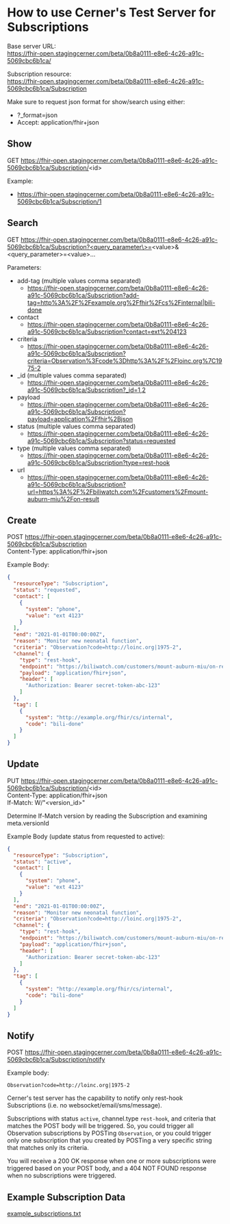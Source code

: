 # How to use Cerner's Test Server for Subscriptions

Base server URL:  
https://fhir-open.stagingcerner.com/beta/0b8a0111-e8e6-4c26-a91c-5069cbc6b1ca/

Subscription resource:  
https://fhir-open.stagingcerner.com/beta/0b8a0111-e8e6-4c26-a91c-5069cbc6b1ca/Subscription

Make sure to request json format for show/search using either:
* ?_format=json
* Accept: application/fhir+json

## Show

GET https://fhir-open.stagingcerner.com/beta/0b8a0111-e8e6-4c26-a91c-5069cbc6b1ca/Subscription/<id\>

Example:
* https://fhir-open.stagingcerner.com/beta/0b8a0111-e8e6-4c26-a91c-5069cbc6b1ca/Subscription/1

## Search

GET https://fhir-open.stagingcerner.com/beta/0b8a0111-e8e6-4c26-a91c-5069cbc6b1ca/Subscription?<query_parameter\>=<value\>&<query_parameter\>=<value\>...

Parameters:
* add-tag (multiple values comma separated)
  * https://fhir-open.stagingcerner.com/beta/0b8a0111-e8e6-4c26-a91c-5069cbc6b1ca/Subscription?add-tag=http%3A%2F%2Fexample.org%2Ffhir%2Fcs%2Finternal|bili-done
* contact
  * https://fhir-open.stagingcerner.com/beta/0b8a0111-e8e6-4c26-a91c-5069cbc6b1ca/Subscription?contact=ext%204123
* criteria
  * https://fhir-open.stagingcerner.com/beta/0b8a0111-e8e6-4c26-a91c-5069cbc6b1ca/Subscription?criteria=Observation%3Fcode%3Dhttp%3A%2F%2Floinc.org%7C1975-2
* _id (multiple values comma separated)
  * https://fhir-open.stagingcerner.com/beta/0b8a0111-e8e6-4c26-a91c-5069cbc6b1ca/Subscription?_id=1,2
* payload
  * https://fhir-open.stagingcerner.com/beta/0b8a0111-e8e6-4c26-a91c-5069cbc6b1ca/Subscription?payload=application%2Ffhir%2Bjson
* status (multiple values comma separated)
  * https://fhir-open.stagingcerner.com/beta/0b8a0111-e8e6-4c26-a91c-5069cbc6b1ca/Subscription?status=requested
* type (multiple values comma separated)
  * https://fhir-open.stagingcerner.com/beta/0b8a0111-e8e6-4c26-a91c-5069cbc6b1ca/Subscription?type=rest-hook
* url
  * https://fhir-open.stagingcerner.com/beta/0b8a0111-e8e6-4c26-a91c-5069cbc6b1ca/Subscription?url=https%3A%2F%2Fbiliwatch.com%2Fcustomers%2Fmount-auburn-miu%2Fon-result

## Create

POST https://fhir-open.stagingcerner.com/beta/0b8a0111-e8e6-4c26-a91c-5069cbc6b1ca/Subscription  
Content-Type: application/fhir+json

Example Body:
```json
{
  "resourceType": "Subscription",
  "status": "requested",
  "contact": [
    {
      "system": "phone",
      "value": "ext 4123"
    }
  ],
  "end": "2021-01-01T00:00:00Z",
  "reason": "Monitor new neonatal function",
  "criteria": "Observation?code=http://loinc.org|1975-2",
  "channel": {
    "type": "rest-hook",
    "endpoint": "https://biliwatch.com/customers/mount-auburn-miu/on-result",
    "payload": "application/fhir+json",
    "header": [
      "Authorization: Bearer secret-token-abc-123"
    ]
  },
  "tag": [
    {
      "system": "http://example.org/fhir/cs/internal",
      "code": "bili-done"
    }
  ]
}
```

## Update

PUT https://fhir-open.stagingcerner.com/beta/0b8a0111-e8e6-4c26-a91c-5069cbc6b1ca/Subscription/<id\>  
Content-Type: application/fhir+json  
If-Match: W/"<version_id\>"

Determine If-Match version by reading the Subscription and examining meta.versionId

Example Body (update status from requested to active):
```json
{
  "resourceType": "Subscription",
  "status": "active",
  "contact": [
    {
      "system": "phone",
      "value": "ext 4123"
    }
  ],
  "end": "2021-01-01T00:00:00Z",
  "reason": "Monitor new neonatal function",
  "criteria": "Observation?code=http://loinc.org|1975-2",
  "channel": {
    "type": "rest-hook",
    "endpoint": "https://biliwatch.com/customers/mount-auburn-miu/on-result",
    "payload": "application/fhir+json",
    "header": [
      "Authorization: Bearer secret-token-abc-123"
    ]
  },
  "tag": [
    {
      "system": "http://example.org/fhir/cs/internal",
      "code": "bili-done"
    }
  ]
}
```

## Notify

POST https://fhir-open.stagingcerner.com/beta/0b8a0111-e8e6-4c26-a91c-5069cbc6b1ca/Subscription/notify

Example body:
```
Observation?code=http://loinc.org|1975-2
```

Cerner's test server has the capability to notify only rest-hook Subscriptions (i.e. no websocket/email/sms/message).

Subscriptions with status `active`, channel.type `rest-hook`, and criteria that matches the POST body will be triggered. So, you could trigger all Observation subscriptions by POSTing `Observation`, or you could trigger only one subscription that you created by POSTing a very specific string that matches only its criteria.

You will receive a 200 OK response when one or more subscriptions were triggered based on your POST body, and a 404 NOT FOUND response when no subscriptions were triggered.

## Example Subscription Data

[example_subscriptions.txt](example_subscriptions.txt)
